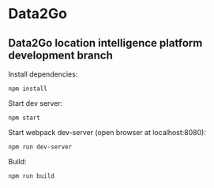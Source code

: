 # Data2Go
Data2Go location intelligence platform development branch
---

Install dependencies:
```
npm install
```

Start dev server:
```
npm start
```

Start webpack dev-server (open browser at localhost:8080):
```
npm run dev-server
```

Build:
```
npm run build
```
